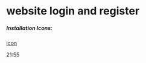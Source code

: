 # website login and register

##### Installation Icons:
[icon](https://ionic.io/ionicons/usage)

21:55

<!-- https://youtu.be/p1GmFCGuVjw?si=_YQEsGWjacj3dyC1 -->
